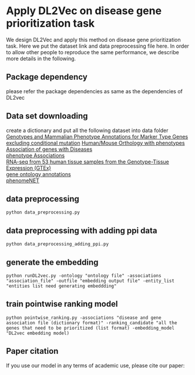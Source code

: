 # Apply DL2Vec on disease gene prioritization task
We design DL2Vec and apply this method on disease gene prioritization task. 
Here we put the dataset link and data preprocessing file here.
In order to allow other people to reproduce the same performance, we describe more details in the following.

##  Package dependency
please refer the package dependencies as same as the dependencies of DL2vec

## Data set downloading
create a dictionary and put all the following dataset into data folder<br>
[Genotypes and Mammalian Phenotype Annotations for Marker Type Genes excluding conditional mutation](http://www.informatics.jax.org/downloads/reports/MGI_GenePheno.rpt)
[Human/Mouse Orthology with phenotypes](http://www.informatics.jax.org/downloads/reports/HMD_HumanPhenotype.rpt)<br>
[Association of genes with Diseases](http://www.informatics.jax.org/downloads/reports/MGI_DO.rpt)<br>
[phenotype Associations](https://hpo.jax.org/app/download/annotation)<br>
[RNA-seq from 53 human tissue samples from the Genotype-Tissue Expression (GTEx)](https://www.ebi.ac.uk/gxa/experiments-content/E-MTAB-5214/resources/ExperimentDownloadSupplier.RnaSeqBaseline/tpms.tsv)<br>
[gene ontology annotations](http://geneontology.org/gene-associations/goa_human.gaf.gz)<br>
[phenomeNET](http://aber-owl.net/ontology/PhenomeNET/#/Download)<br>



## data preprocessing
    python data_preprocessing.py
## data preprocessing with adding ppi data
    python data_preprocessing_adding_ppi.py
## generate the embedding
    python runDL2vec.py -ontology "ontology file" -associations "association_file" -outfile "embedding output file" -entity_list "entities list need generating embeddding"
    
## train pointwise ranking model 
    python pointwise_ranking.py -associations "disease and gene association file (dictionary format)" -ranking_candidate "all the genes that need to be prioritized (list format) -embedding_model "DL2vec embedding model)

## Paper citation
If you use our model in any terms of academic use, please cite our paper:

